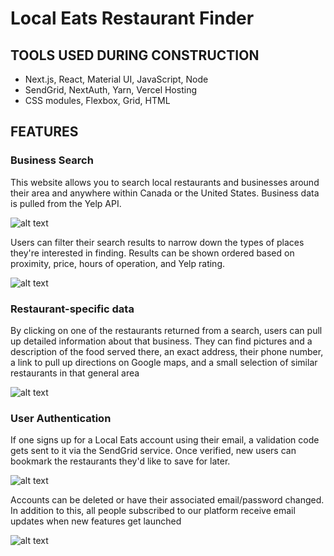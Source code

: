 
# Local Eats Restaurant Finder

## TOOLS USED DURING CONSTRUCTION

- Next.js, React, Material UI, JavaScript, Node
- SendGrid, NextAuth, Yarn, Vercel Hosting
- CSS modules, Flexbox, Grid, HTML

## FEATURES

### Business Search

This website allows you to search local restaurants and businesses around their area and anywhere within Canada or the United States. Business data is pulled from the Yelp API.

![alt text](https://i.postimg.cc/m2Gs3PqL/main.png)

Users can filter their search results to narrow down the types of places they're interested in finding. Results can be shown ordered based on proximity, price, hours of operation, and Yelp rating.

![alt text](https://i.postimg.cc/QMrWtKRR/filters.png)

### Restaurant-specific data
By clicking on one of the restaurants returned from a search, users can pull up detailed information about that business. They can find pictures and a description of the food served there, an exact address, their phone number, a link to pull up directions on Google maps, and a small selection of similar restaurants in that general area 

![alt text](https://i.postimg.cc/SKyN3L0N/restaurant-data.png)

### User Authentication 

If one signs up for a Local Eats account using their email, a validation code gets sent to it via the SendGrid service. Once verified, new users can bookmark the restaurants they'd like to save for later.

![alt text](https://i.postimg.cc/yYgsk1CK/bookmarks.png)


Accounts can be deleted or have their associated email/password changed. In addition to this, all people subscribed to our platform receive email updates when new features get launched

![alt text](https://i.postimg.cc/2jHvw6ZZ/account-management.png)